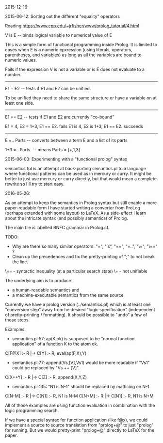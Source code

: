 2015-12-16:



2015-06-12: Sorting out the different "equality" operators

  Reading https://www.cpp.edu/~jrfisher/www/prolog_tutorial/4.html

  V is E  -- binds logical variable to numerical value of E

  This is a simple form of functional programming inside Prolog. It is
  limited to cases when E is a numeric epxression (using literals,
  operators, parentheses, and variables) as long as all the variables
  are bound to numeric values.

  Fails if the expression V is not a variable or is E does not
  evaluate to a number.

----

  E1 = E2  -- tests if E1 and E2 can be unified.

  To be unified they need to share the same structure or have a
  variable on at least one side.

----

  E1 == E2 -- tests if E1 and E2 are currently "co-bound"

  E1 =  4, E2 =  1+3, E1 == E2.  fails
  E1 is 4, E2 is 1+3, E1 == E2.  succeeds

----

  E =.. Parts  -- converts between a term E and a list of its parts

  1+3 =.. Parts. -- means Parts = [+,1,3]

2015-06-03: Experimenting with a "functional prolog" syntax

  semantics.fpl is an attempt at back-porting semantics.pl to a
  language where functional patterns can be used as in mercury or
  curry. It might be better to just use mercury or curry directly, but
  that would mean a complete rewrite so I'll try to start easy.

2016-05-26:

As an attempt to keep the semantics in Prolog syntax but still enable
a more paper-readable form I have started writing a converter from
ProLog (perhaps extended with some layout) to LaTeX.  As a side-effect
I learn about the intricate syntax (and possibly semantics) of Prolog.

The main file is labelled BNFC grammar in Prolog.cf.

TODO:
* Why are there so many similar operators: "=", "is", "==", "=..", "\\=", "\\==" ?
* Clean up the precedences and fix the pretty-printing of ";" to not break the line.

\\== - syntactic inequality (at a particular search state)
\\=  - not unifiable


The underlying aim is to produce
* a human-readable semantics and
* a machine-executable semantics
from the same source.

Currently we have a prolog version (../semantics.pl) which is at least
one "conversion step" away from he desired "logic specification"
(independent of pretty-printing / formatting). It should be possible
to "undo" a few of those steps.

Examples:
* semantics.pl:57: ap(K,ok) is supposed to be "normal function application" of a function K to the atom ok.

C[F@X] :- R   |->    C[Y] :- R, eval(ap(F,X),Y)

* semantics.pl:77: append(Vs,[V],Vs1) would be more readable if "Vs1" could be replaced by "Vs ++ [V]".

C[X++Y] :- R   |->   C[Z] :- R, append(X,Y,Z)


* semantics.pl:135: "N1 is N-1" should be replaced by mathcing on N-1.

C[N-M] :- R   |->   C[N1] :- R, N1 is N-M
C[N+M] :- R   |->   C[N1] :- R, N1 is N+M


All of those examples are using function evaluation in combination
with the logic programming search.

If we have a special syntax for function application (like f@x), we
could implement a source to source translation from "prolog+@" to just
"prolog" for running. But we would pretty-print "prolog+@" directly to
LaTeX for the paper.
